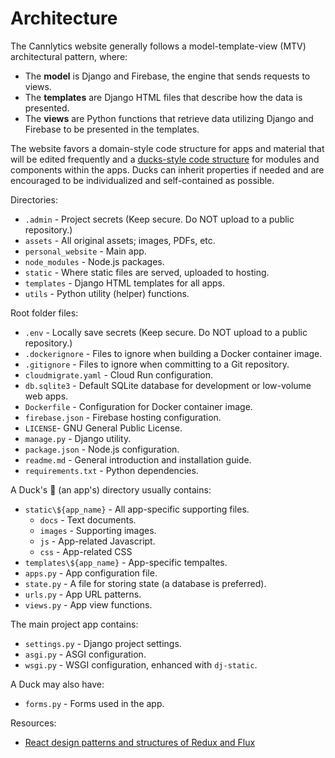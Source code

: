 # Architecture

The Cannlytics website generally follows a model-template-view (MTV) architectural pattern, where:

* The **model** is Django and Firebase, the engine that sends requests to views.
* The **templates** are Django HTML files that describe how the data is presented.
* The **views** are Python functions that retrieve data utilizing Django and Firebase to be presented in the templates.

The website favors a domain-style code structure for apps and material that will be edited frequently and a [ducks-style code structure](https://github.com/erikras/ducks-modular-redux) for modules and components within the apps. Ducks can inherit properties if needed and are encouraged to be individualized and self-contained as possible.

Directories:

* `.admin` - Project secrets (Keep secure. Do NOT upload to a public repository.)
* `assets` - All original assets; images, PDFs, etc.
* `personal_website` - Main app.
* `node_modules` - Node.js packages.
* `static` - Where static files are served, uploaded to hosting.
* `templates` - Django HTML templates for all apps.
* `utils` - Python utility (helper) functions.

Root folder files:

* `.env` - Locally save secrets (Keep secure. Do NOT upload to a public repository.)
* `.dockerignore` - Files to ignore when building a Docker container image.
* `.gitignore` - Files to ignore when committing to a Git repository.
* `cloudmigrate.yaml` - Cloud Run configuration.
* `db.sqlite3` - Default SQLite database for development or  low-volume web apps.
* `Dockerfile` - Configuration for Docker container image.
* `firebase.json` - Firebase hosting configuration.
* `LICENSE`- GNU General Public License.
* `manage.py` - Django utility.
* `package.json` - Node.js configuration.
* `readme.md` - General introduction and installation guide.
* `requirements.txt` - Python dependencies.
<!-- * `webpack.config.js` - Webpack configuration. -->

A Duck's 🦆 (an app's) directory usually contains:

* `static\${app_name}` - All app-specific supporting files.
  - `docs` - Text documents.
  - `images` - Supporting images.
  - `js` - App-related Javascript.
  - `css` - App-related CSS
* `templates\${app_name}` - App-specific tempaltes.
* `apps.py` - App configuration file.
* `state.py` - A file for storing state (a database is preferred).
* `urls.py` - App URL patterns.
* `views.py` - App view functions.

The main project app contains:

* `settings.py` - Django project settings.
* `asgi.py` - ASGI configuration.
* `wsgi.py` - WSGI configuration, enhanced with `dj-static`.

A Duck may also have:

* `forms.py` - Forms used in the app.

Resources:

* [React design patterns and structures of Redux and Flux](https://www.etatvasoft.com/insights/react-design-patterns-and-structures-of-redux-and-flux/)
